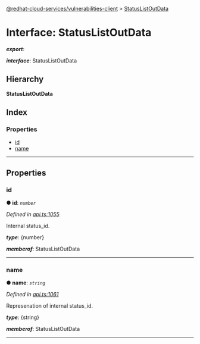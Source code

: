 [@redhat-cloud-services/vulnerabilities-client](../README.md) > [StatusListOutData](../interfaces/statuslistoutdata.md)

# Interface: StatusListOutData

*__export__*: 

*__interface__*: StatusListOutData

## Hierarchy

**StatusListOutData**

## Index

### Properties

* [id](statuslistoutdata.md#id)
* [name](statuslistoutdata.md#name)

---

## Properties

<a id="id"></a>

###  id

**● id**: *`number`*

*Defined in [api.ts:1055](https://github.com/RedHatInsights/javascript-clients/blob/master/packages/vulnerabilities/git-api/api.ts#L1055)*

Internal status\_id.

*__type__*: {number}

*__memberof__*: StatusListOutData

___
<a id="name"></a>

###  name

**● name**: *`string`*

*Defined in [api.ts:1061](https://github.com/RedHatInsights/javascript-clients/blob/master/packages/vulnerabilities/git-api/api.ts#L1061)*

Represenation of internal status\_id.

*__type__*: {string}

*__memberof__*: StatusListOutData

___

